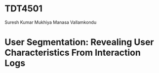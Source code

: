 # TDT4501

Suresh Kumar Mukhiya
Manasa Vallamkondu

# User Segmentation: Revealing User Characteristics From Interaction Logs